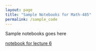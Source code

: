 ```yaml
---
layout: page
title: "Sample Notebooks for Math-485"
permalink: /sample_code
---
```


Sample notebooks goes here

[notebook for lecture 6](https://github.com/yingli/math485/blob/main/tabular_data_06.pdf)


